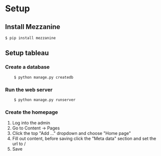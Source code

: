# Setup
## Install Mezzanine

    $ pip install mezzanine

## Setup tableau

###  Create a database

        $ python manage.py createdb

###  Run the web server

        $ python manage.py runserver

### Create the homepage
1.  Log into the admin
2.  Go to Content -> Pages
3.  Click the top "Add ..." dropdown and choose "Home page"
4.  Fill out content, before saving click the "Meta data" section and set the url to /
5.  Save
